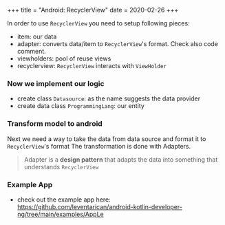 +++
title = "Android: RecyclerView"
date = 2020-02-26
+++

In order to use `RecyclerView` you need to setup following pieces:
* item: our data
* adapter: converts data/item to `RecyclerView`'s format. Check also code comment.
* viewholders: pool of reuse views
* recyclerview: `RecyclerView` interacts with `ViewHolder`

### Now we implement our logic
* create class `Datasource`: as the name suggests the data provider
* create data class `ProgrammingLang`: our entity

### Transform model to android
Next we need a way to take the data from data source and format it to `RecyclerView`'s format
The transformation is done with Adapters.
> Adapter is a __design pattern__ that adapts the data into something that understands `RecyclerView` 

### Example App
* check out the example app here: https://github.com/leventarican/android-kotlin-developer-ng/tree/main/examples/AppLe
